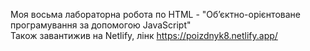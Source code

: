 Моя восьма лабораторна робота по HTML - "Об’єктно-орієнтоване програмування за допомогою JavaScript"<br>
Також завантижив на Netlify, лінк https://poizdnyk8.netlify.app/
